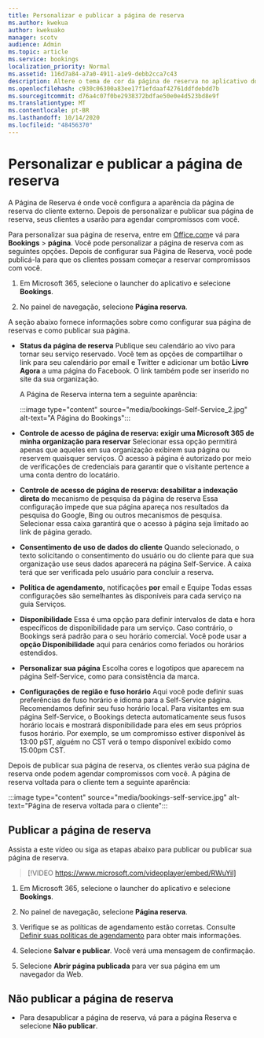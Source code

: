 ```yaml
---
title: Personalizar e publicar a página de reserva
ms.author: kwekua
author: kwekuako
manager: scotv
audience: Admin
ms.topic: article
ms.service: bookings
localization_priority: Normal
ms.assetid: 116d7a84-a7a0-4911-a1e9-debb2cca7c43
description: Altere o tema de cor da página de reserva no aplicativo do Microsoft Bookings.
ms.openlocfilehash: c930c06300a83ee17f1efdaaf42761ddfdebdd7b
ms.sourcegitcommit: d76a4c07f0be2938372bdfae50e0e4d523bd8e9f
ms.translationtype: MT
ms.contentlocale: pt-BR
ms.lasthandoff: 10/14/2020
ms.locfileid: "48456370"
---
```

# <a name="customize-and-publish-your-booking-page"></a>Personalizar e publicar a página de reserva

A Página de Reserva é onde você configura a aparência da página de reserva do cliente externo. Depois de personalizar e publicar sua página de reserva, seus clientes a usarão para agendar compromissos com você.

Para personalizar sua página de reserva, entre em [Office.com](https://office.com)e vá para **Bookings** \> **página**. Você pode personalizar a página de reserva com as seguintes opções. Depois de configurar sua Página de Reserva, você pode publicá-la para que os clientes possam começar a reservar compromissos com você.

1. Em Microsoft 365, selecione o launcher do aplicativo e selecione **Bookings**.

2. No painel de navegação, selecione **Página reserva**.

A seção abaixo fornece informações sobre como configurar sua página de reservas e como publicar sua página.

- **Status da página de reserva** Publique seu calendário ao vivo para tornar seu serviço reservado. Você tem as opções de compartilhar o link para seu calendário por email e Twitter e adicionar um botão **Livro Agora** a uma página do Facebook. O link também pode ser inserido no site da sua organização.

    A Página de Reserva interna tem a seguinte aparência:

    :::image type="content" source="media/bookings-Self-Service_2.jpg" alt-text="A Página do Bookings":::

- **Controle de acesso de página de reserva: exigir uma Microsoft 365 de minha organização para reservar**  Selecionar essa opção permitirá apenas que aqueles em sua organização exibirem sua página ou reservem quaisquer serviços. O acesso à página é autorizado por meio de verificações de credenciais para garantir que o visitante pertence a uma conta dentro do locatário.

- **Controle de acesso de página de reserva: desabilitar a indexação direta do** mecanismo de pesquisa da página de reserva Essa configuração impede que sua página apareça nos resultados da pesquisa do Google, Bing ou outros mecanismos de pesquisa. Selecionar essa caixa garantirá que o acesso à página seja limitado ao link de página gerado.

- **Consentimento de uso de dados do cliente** Quando selecionado, o texto solicitando o consentimento do usuário ou do cliente para que sua organização use seus dados aparecerá na página Self-Service. A caixa terá que ser verificada pelo usuário para concluir a reserva.

- **Política de agendamento,** notificações  **por** email e Equipe Todas essas configurações são semelhantes às disponíveis para cada serviço na guia Serviços.

- **Disponibilidade** Essa é uma opção para definir intervalos de data e hora específicos de disponibilidade para um serviço. Caso contrário, o Bookings será padrão para o seu horário comercial. Você pode usar a **opção Disponibilidade** aqui para cenários como feriados ou horários estendidos.

- **Personalizar sua página** Escolha cores e logotipos que aparecem na página Self-Service, como para consistência da marca.

- **Configurações de região e fuso horário** Aqui você pode definir suas preferências de fuso horário e idioma para a Self-Service página. Recomendamos definir seu fuso horário local. Para visitantes em sua página Self-Service, o Bookings detecta automaticamente seus fusos horário locais e mostrará disponibilidade para eles em seus próprios fusos horário. Por exemplo, se um compromisso estiver disponível às 13:00 pST, alguém no CST verá o tempo disponível exibido como 15:00pm CST.

Depois de publicar sua página de reserva, os clientes verão sua página de reserva onde podem agendar compromissos com você. A página de reserva voltada para o cliente tem a seguinte aparência:

:::image type="content" source="media/bookings-self-service.jpg" alt-text="Página de reserva voltada para o cliente":::

## <a name="publish-the-booking-page"></a>Publicar a página de reserva

Assista a este vídeo ou siga as etapas abaixo para publicar ou publicar sua página de reserva.

> [!VIDEO https://www.microsoft.com/videoplayer/embed/RWuYil]

1. Em Microsoft 365, selecione o launcher do aplicativo e selecione **Bookings**.

1. No painel de navegação, selecione **Página reserva**.

1. Verifique se as políticas de agendamento estão corretas. Consulte [Definir suas políticas de agendamento](set-scheduling-policies.md) para obter mais informações.

1. Selecione **Salvar e publicar**. Você verá uma mensagem de confirmação.

1. Selecione **Abrir página publicada** para ver sua página em um navegador da Web.

## <a name="unpublish-the-booking-page"></a>Não publicar a página de reserva

 - Para desapublicar a página de reserva, vá para a página Reserva e selecione **Não publicar**.
